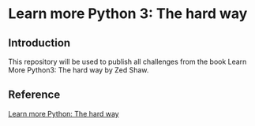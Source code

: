 # Learn more Python 3: The hard way

## Introduction

This repository will be used to publish all challenges from the book Learn More Python3: The hard way by Zed Shaw.

## Reference
[Learn more Python: The hard way](https://google.com)


